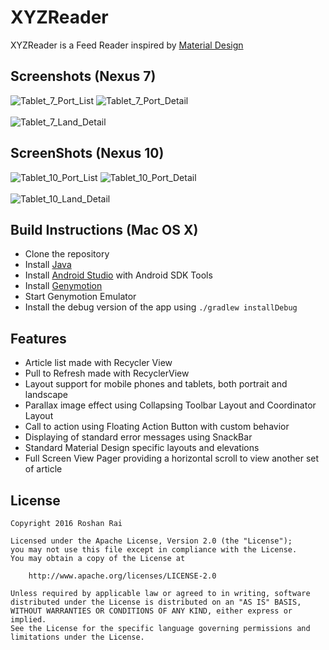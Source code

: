 XYZReader
=========

XYZReader is a Feed Reader inspired by [Material Design](https://material.google.com/)

Screenshots (Nexus 7)
-------------------
![Tablet_7_Port_List](http://res.cloudinary.com/chi6rag/image/upload/c_scale,w_300/v1467466495/tab_7_port_sc7m4j.png)
![Tablet_7_Port_Detail](http://res.cloudinary.com/chi6rag/image/upload/c_scale,w_300/v1467466524/tab_7_detail_port_vixdpn.png)
<br /><br />
![Tablet_7_Land_Detail](http://res.cloudinary.com/chi6rag/image/upload/c_scale,h_600/a_270/v1467466549/tab_7_detail_land_y1vjef.png)

ScreenShots (Nexus 10)
----------------------
![Tablet_10_Port_List](http://res.cloudinary.com/chi6rag/image/upload/c_scale,h_400/a_270/v1467466594/tab_7_port_p83kfq.png)
![Tablet_10_Port_Detail](http://res.cloudinary.com/chi6rag/image/upload/c_scale,h_400/a_270/v1467466553/tab_7__detail_port_tfwycm.png)
<br /><br />
![Tablet_10_Land_Detail](http://res.cloudinary.com/chi6rag/image/upload/c_scale,h_600/v1467466544/tab_7__detail_land_ocnyq3.png)

Build Instructions (Mac OS X)
-----------------------------
- Clone the repository
- Install [Java](https://java.com/en/download/help/download_options.xml)
- Install [Android Studio](http://developer.android.com/sdk/index.html) with Android SDK Tools
- Install [Genymotion](https://www.genymotion.com/)
- Start Genymotion Emulator
- Install the debug version of the app using `./gradlew installDebug`

Features
--------
- Article list made with Recycler View
- Pull to Refresh made with RecyclerView
- Layout support for mobile phones and tablets, both portrait and landscape
- Parallax image effect using Collapsing Toolbar Layout and Coordinator Layout
- Call to action using Floating Action Button with custom behavior
- Displaying of standard error messages using SnackBar
- Standard Material Design specific layouts and elevations
- Full Screen View Pager providing a horizontal scroll to view another set of article

[1]: ../master/art/nanodegree-logo.png
[2]: https://www.udacity.com/course/android-developer-nanodegree--nd801

## License

    Copyright 2016 Roshan Rai

    Licensed under the Apache License, Version 2.0 (the "License");
    you may not use this file except in compliance with the License.
    You may obtain a copy of the License at

        http://www.apache.org/licenses/LICENSE-2.0

    Unless required by applicable law or agreed to in writing, software
    distributed under the License is distributed on an "AS IS" BASIS,
    WITHOUT WARRANTIES OR CONDITIONS OF ANY KIND, either express or implied.
    See the License for the specific language governing permissions and
    limitations under the License.
